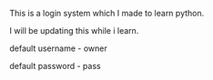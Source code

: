 This is a login system which I made to learn python.


I will be updating this while i learn.



default username - owner

default password - pass
